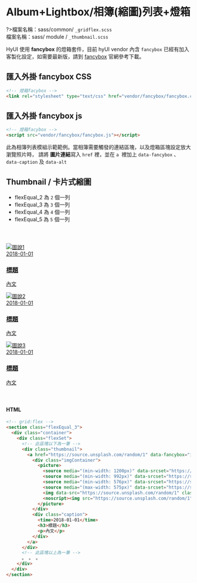 # Album+Lightbox/相簿(縮圖)列表+燈箱

?>檔案名稱：sass/common/ `_gridflex.scss`<br/>
檔案名稱：sass/ module / `_thumbnail.scss`

HyUI 使用 **fancybox** 的燈箱套件，目前 hyUI vendor 內含 `fancybox` 已經有加入客製化設定，如需要最新版，請到 [fancybox](https://fancyapps.com/docs/ui/fancybox/) 官網參考下載。

## 匯入外掛 fancybox CSS

```html
<!-- 燈箱facybox -->
<link rel="stylesheet" type="text/css" href="vendor/fancybox/fancybox.css" />
```

## 匯入外掛 fancybox js

```html
<!-- 燈箱facybox -->
<script src="vendor/fancybox/fancybox.js"></script>
```

此為相簿列表模組示範範例。當相簿需要觸發的連結區塊，以及燈箱區塊設定放大瀏覽照片時，
請將 **圖片連結**寫入 `href` 裡，並在 `a `裡加上 `data-fancybox` 、 `data-caption` 及 `data-alt`<br/>

## Thumbnail / 卡片式縮圖

- flexEqual_2 為 `2` 個一列<br/>
- flexEqual_3 為 `3` 個一列<br/>
- flexEqual_4 為 `4` 個一列<br/>
- flexEqual_5 為 `5` 個一列<br/>

<div class="flexEqual_3 demo">
  <div class="flexSet">
    <div class="thumbnail">
      <a href="https://hywebu00.github.io/hyui_flex/images/demo/01.jpg" data-fancybox="images" data-caption="第1張圖說" data-alt="第1張圖說">
        <div class="imgContainer">
            <img src="https://hywebu00.github.io/hyui_flex/images/demo/01.jpg" alt="圖說1" />
        </div>
        <div class="caption">
          <time>2018-01-01</time>
          <h3>標題</h3>
          <p>內文</p>
        </div>
      </a>
    </div>
    <div class="thumbnail">
      <a href="https://hywebu00.github.io/hyui_flex/images/demo/02.jpg" data-fancybox="images" data-caption="第2張圖說" data-alt="第2張圖說">
        <div class="imgContainer">
            <img src="https://hywebu00.github.io/hyui_flex/images/demo/02.jpg" alt="圖說2" />
        </div>
        <div class="caption">
          <time>2018-01-01</time>
          <h3>標題</h3>
          <p>內文</p>
        </div>
      </a>
    </div>
    <div class="thumbnail">
      <a href="https://hywebu00.github.io/hyui_flex/images/demo/03.jpg" data-fancybox="images" data-caption="第3張圖說" data-alt="第3張圖說">
        <div class="imgContainer">
            <img src="https://hywebu00.github.io/hyui_flex/images/demo/03.jpg" alt="圖說3" />
        </div>
        <div class="caption">
          <time>2018-01-01</time>
          <h3>標題</h3>
          <p>內文</p>
        </div>
      </a>
    </div>
  </div>
</div>

<!-- tabs:start -->

#### **HTML**

```html
<!-- grid:flex -->
<section class="flexEqual_3">
  <div class="container">
    <div class="flexSet">
      <!-- 此區塊以下為一筆 -->
      <div class="thumbnail">
        <a href="https://source.unsplash.com/random/1" data-fancybox="images" data-caption="第1張圖說" data-alt="第1張圖說">
          <div class="imgContainer">
            <picture>
              <source media="(min-width: 1200px)" data-srcset="https://source.unsplash.com/random/1" />
              <source media="(min-width: 992px)" data-srcset="https://source.unsplash.com/random/1" />
              <source media="(min-width: 576px)" data-srcset="https://source.unsplash.com/random/1" />
              <source media="(max-width: 575px)" data-srcset="https://source.unsplash.com/random/1" />
              <img data-src="https://source.unsplash.com/random/1" class="lazy" alt="圖說1" />
              <noscript><img src="https://source.unsplash.com/random/1" alt="圖說1" /></noscript>
            </picture>
          </div>
          <div class="caption">
            <time>2018-01-01</time>
            <h3>標題</h3>
            <p>內文</p>
          </div>
        </a>
      </div>
      <!-- 此區塊以上為一筆 -->
      。 。 。
    </div>
  </div>
</section>
```

<!-- tabs:end -->

<link rel="stylesheet" href="https://hywebu00.github.io/HyUI_v4.0/css/style.css" />
<link rel="stylesheet" href="https://hywebu00.github.io/HyUI_v4.0/vendor/fancybox/fancybox.css"/>
<style>
  .demo{
    margin:4em 0;
  }
</style>
